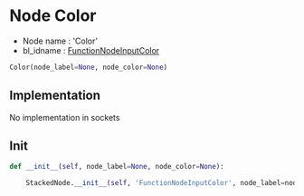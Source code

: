 # Node Color

- Node name : 'Color'
- bl_idname : [FunctionNodeInputColor](https://docs.blender.org/api/current/bpy.types.FunctionNodeInputColor.html)


``` python
Color(node_label=None, node_color=None)
```
## Implementation

No implementation in sockets

## Init

``` python
def __init__(self, node_label=None, node_color=None):

    StackedNode.__init__(self, 'FunctionNodeInputColor', node_label=node_label, node_color=node_color)
```
